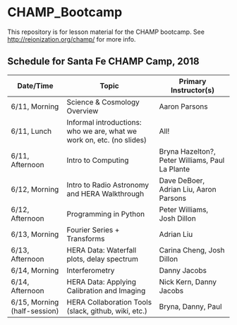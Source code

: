 # CHAMP_Bootcamp

This repository is for lesson material for the CHAMP bootcamp. See http://reionization.org/champ/ for more info.

## Schedule for Santa Fe CHAMP Camp, 2018
| Date/Time | Topic | Primary Instructor(s) |
| --------- | ----- | -------------------- |
| 6/11, Morning | Science & Cosmology Overview | Aaron Parsons | 
| 6/11, Lunch | Informal introductions: who we are, what we work on, etc. (no slides) | All! |
| 6/11, Afternoon | Intro to Computing | Bryna Hazelton?, Peter Williams, Paul La Plante | 
| 6/12, Morning | Intro to Radio Astronomy and HERA Walkthrough| Dave DeBoer, Adrian Liu, Aaron Parsons |
| 6/12, Afternoon | Programming in Python | Peter Williams, Josh Dillon | 
| 6/13, Morning | Fourier Series + Transforms | Adrian Liu | 
| 6/13, Afternoon | HERA Data: Waterfall plots, delay spectrum | Carina Cheng, Josh Dillon | 
| 6/14, Morning | Interferometry | Danny Jacobs |
| 6/14, Afternoon | HERA Data: Applying Calibration and Imaging | Nick Kern, Danny Jacobs | 
| 6/15, Morning (half-session) | HERA Collaboration Tools (slack, github, wiki, etc.) | Bryna, Danny, Paul |
